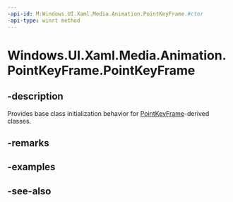 ```yaml
---
-api-id: M:Windows.UI.Xaml.Media.Animation.PointKeyFrame.#ctor
-api-type: winrt method
---
```


<!-- Method syntax
protected PointKeyFrame()
-->

# Windows.UI.Xaml.Media.Animation.PointKeyFrame.PointKeyFrame

## -description
Provides base class initialization behavior for [PointKeyFrame](pointkeyframe.md)-derived classes.


## -remarks

## -examples

## -see-also

